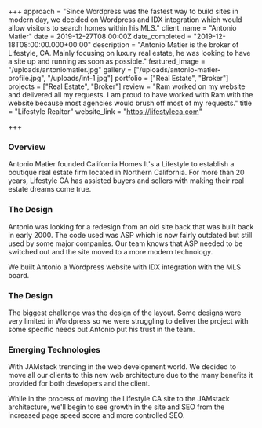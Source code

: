 +++
approach = "Since Wordpress was the fastest way to build sites in modern day, we decided on Wordpress and IDX integration which would allow visitors to search homes within his MLS."
client_name = "Antonio Matier"
date = 2019-12-27T08:00:00Z
date_completed = "2019-12-18T08:00:00.000+00:00"
description = "Antonio Matier is the broker of Lifestyle, CA. Mainly focusing on luxury real estate, he was looking to have a site up and running as soon as possible."
featured_image = "/uploads/antoniomatier.jpg"
gallery = ["/uploads/antonio-matier-profile.jpg", "/uploads/int-1.jpg"]
portfolio = ["Real Estate", "Broker"]
projects = ["Real Estate", "Broker"]
review = "Ram worked on my website and delivered all my requests. I am proud to have worked with Ram with the website because most agencies would brush off most of my requests."
title = "Lifestyle Realtor"
website_link = "https://lifestyleca.com"

+++
### Overview

Antonio Matier founded California Homes It's a Lifestyle to establish a boutique real estate firm located in Northern California. For more than 20 years, Lifestyle CA has assisted buyers and sellers with making their real estate dreams come true.

### The Design

Antonio was looking for a redesign from an old site back that was built back in early 2000. The code used was ASP which is now fairly outdated but still used by some major companies. Our team knows that ASP needed to be switched out and the site moved to a more modern technology.

We built Antonio a Wordpress website with IDX integration with the MLS board.

### The Design

The biggest challenge was the design of the layout. Some designs were very limited in Wordpress so we were struggling to deliver the project with some specific needs but Antonio put his trust in the team.

### Emerging Technologies

With JAMstack trending in the web development world. We decided to move all our clients to this new web architecture due to the many benefits it provided for both developers and the client.

While in the process of moving the Lifestyle CA site to the JAMstack architecture, we'll begin to see growth in the site and SEO from the increased page speed score and more controlled SEO.